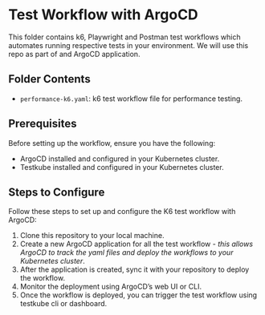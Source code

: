 # Test Workflow with ArgoCD

This folder contains k6, Playwright and Postman test workflows which automates running respective tests in your environment. We will use this repo as part of and ArgoCD application.

## Folder Contents

- `performance-k6.yaml`: k6 test workflow file for performance testing.

## Prerequisites

Before setting up the workflow, ensure you have the following:

- ArgoCD installed and configured in your Kubernetes cluster.
- Testkube installed and configured in your Kubernetes cluster.

## Steps to Configure

Follow these steps to set up and configure the K6 test workflow with ArgoCD:

1. Clone this repository to your local machine.
2. Create a new ArgoCD application for all the test workflow - *this allows ArgoCD to track the yaml files and deploy the workflows to your Kubernetes cluster*.
3. After the application is created, sync it with your repository to deploy the workflow.
4. Monitor the deployment using ArgoCD’s web UI or CLI.
5. Once the workflow is deployed, you can trigger the test workflow using testkube cli or dashboard.
